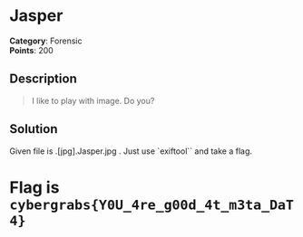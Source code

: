 # Jasper

**Category**: Forensic \
**Points**: 200

## Description

> I like to play with image. Do you?
## Solution

Given file is .[jpg].Jasper.jpg .
Just use `exiftool`` and take a flag.

# Flag is `cybergrabs{Y0U_4re_g00d_4t_m3ta_DaT4}`
